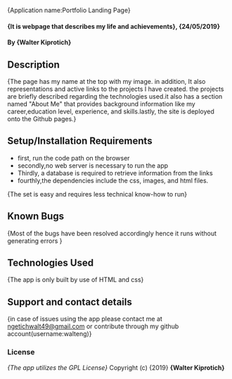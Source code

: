 {Application name:Portfolio Landing Page}
#### {It is webpage that describes my life and achievements}, {24/05/2019}
#### By **{Walter Kiprotich}**
## Description
{The page has my name at the top with my image. in addition, It also representations and active links to the projects I have created. the projects are briefly described regarding the technologies used.it also has a section named "About Me" that provides background information like my career,education level, experience, and skills.lastly, the site is deployed onto the Github pages.}
## Setup/Installation Requirements
* first, run the code path on the browser
* secondly,no web server is necessary to run the app
* Thirdly, a database is required to retrieve information from the links
* fourthly,the dependencies include the css, images, and html files.

{The set is easy and requires less technical know-how to run}
## Known Bugs
{Most of the bugs have been resolved accordingly hence it runs without generating errors }
## Technologies Used
{The app is only built by use of HTML and css}
## Support and contact details
{in case of issues using the app please contact me at ngetichwalt49@gmail.com or contribute through my github account(username:walteng)}
### License
*{The app utilizes the GPL License}*
Copyright (c) {2019} **{Walter Kiprotich}**
